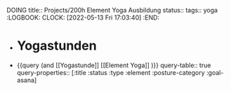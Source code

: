 DOING title:: Projects/200h Element Yoga Ausbildung
status::
tags:: yoga
:LOGBOOK:
CLOCK: [2022-05-13 Fri 17:03:40]
:END:

- # Yogastunden
- {{query (and [[Yogastunde]] [[Element Yoga]] )}}
  query-table:: true
  query-properties:: [:title :status :type :element :posture-category :goal-asana]